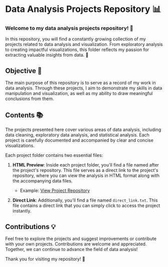# Data Analysis Projects Repository 📊

### Welcome to my data analysis projects repository! 🚀

In this repository, you will find a constantly growing collection of my projects related to data analysis and visualization. From exploratory analysis to creating impactful visualizations, this folder reflects my passion for extracting valuable insights from data. 🌟

## Objective 🎯

The main purpose of this repository is to serve as a record of my work in data analysis. Through these projects, I aim to demonstrate my skills in data manipulation and visualization, as well as my ability to draw meaningful conclusions from them.

## Contents 📚

The projects presented here cover various areas of data analysis, including data cleaning, exploratory data analysis, and statistical analysis. Each project is carefully documented and accompanied by clear and concise visualizations.

Each project folder contains two essential files:

1. **HTML Preview**: Inside each project folder, you'll find a file named after the project's repository. This file serves as a direct link to the project's repository, where you can view the analysis in HTML format along with the accompanying data files.
   - Example: [View Project Repository](https://github.com/LPintos14/Data_Analitycs_Projects)

2. **Direct Link**: Additionally, you'll find a file named `direct_link.txt`. This file contains a direct link that you can simply click to access the project instantly.



## Contributions 💡

Feel free to explore the projects and suggest improvements or contribute with your own projects. Contributions are welcome and appreciated. Together, we can continue to advance the field of data analysis!

Thank you for visiting my repository! 🙏
